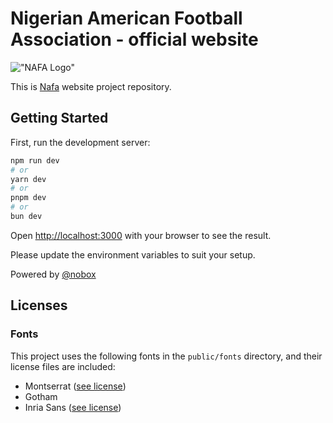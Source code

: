 # Nigerian American Football Association - official website

!["NAFA Logo"](https://nafa-design.vercel.app/logo.png)

This is [Nafa](https://nafa-design.vercel.app/) website project repository.

## Getting Started

First, run the development server:

```bash
npm run dev
# or
yarn dev
# or
pnpm dev
# or
bun dev
```

Open [http://localhost:3000](http://localhost:3000) with your browser to see the result.

Please update the environment variables to suit your setup.

Powered by [@nobox](https://github.com/nobox-org/)

## Licenses

### Fonts

This project uses the following fonts in the `public/fonts` directory, and their license files are included:

- Montserrat ([see license](./public/fonts/Montserrat/LICENSE.txt))
- Gotham
- Inria Sans ([see license](./public/fonts/Inria-Sans/LICENSE.txt))
